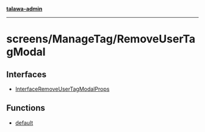 [**talawa-admin**](../../../README.md)

***

# screens/ManageTag/RemoveUserTagModal

## Interfaces

- [InterfaceRemoveUserTagModalProps](interfaces/InterfaceRemoveUserTagModalProps.md)

## Functions

- [default](functions/default.md)
